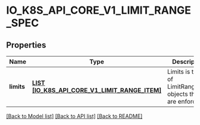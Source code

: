 # IO_K8S_API_CORE_V1_LIMIT_RANGE_SPEC

## Properties
Name | Type | Description | Notes
------------ | ------------- | ------------- | -------------
**limits** | [**LIST [IO_K8S_API_CORE_V1_LIMIT_RANGE_ITEM]**](io.k8s.api.core.v1.LimitRangeItem.md) | Limits is the list of LimitRangeItem objects that are enforced. | [default to null]

[[Back to Model list]](../README.md#documentation-for-models) [[Back to API list]](../README.md#documentation-for-api-endpoints) [[Back to README]](../README.md)



